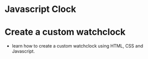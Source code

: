 # Javascript Clock

# Create a custom watchclock 

* learn how to create a custom watchclock using HTML, CSS and Javascript.
